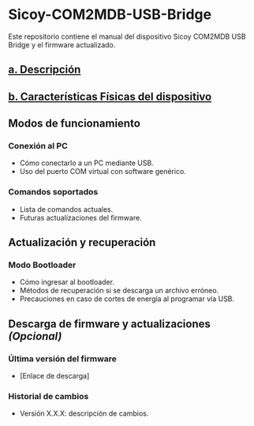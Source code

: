# Sicoy-COM2MDB-USB-Bridge
Este repositorio contiene el manual del dispositivo Sicoy COM2MDB USB Bridge  y el firmware actualizado. 
## [a. Descripción](Descripción.md)

## [b. Características Físicas del dispositivo](CaracteristicasFisicas.md)  


## Modos de funcionamiento  

### Conexión al PC  
- Cómo conectarlo a un PC mediante USB.  
- Uso del puerto COM virtual con software genérico.  

### Comandos soportados  
- Lista de comandos actuales.  
- Futuras actualizaciones del firmware.  

## Actualización y recuperación  
### Modo Bootloader  
- Cómo ingresar al bootloader.  
- Métodos de recuperación si se descarga un archivo erróneo.  
- Precauciones en caso de cortes de energía al programar vía USB.  

## Descarga de firmware y actualizaciones *(Opcional)*  
### Última versión del firmware  
- [Enlace de descarga]  

### Historial de cambios  
- Versión X.X.X: descripción de cambios.  
 


